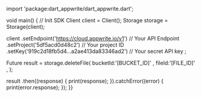 import 'package:dart_appwrite/dart_appwrite.dart';

void main() { // Init SDK
  Client client = Client();
  Storage storage = Storage(client);

  client
    .setEndpoint('https://cloud.appwrite.io/v1') // Your API Endpoint
    .setProject('5df5acd0d48c2') // Your project ID
    .setKey('919c2d18fb5d4...a2ae413da83346ad2') // Your secret API key
  ;

  Future result = storage.deleteFile(
    bucketId:'[BUCKET_ID]' ,
    fileId:'[FILE_ID]' ,
  );

  result
    .then((response) {
      print(response);
    }).catchError((error) {
      print(error.response);
  });
}}
